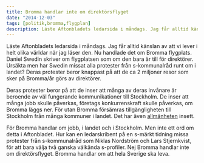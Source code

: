 ```yaml
---
title: Bromma handlar inte om direktörsflyget
date: "2014-12-03"
tags: [politik,bromma,flygplan]
description: Läste Aftonbladets ledarsida i måndags. Jag får alltid känslan av att vi lever i helt olika världar när jag läser den. Nu handlade det om Bromma flygplats. Daniel Swedin skriver om flygplatsen som om den bara är till för direktörer.
---
```

Läste Aftonbladets ledarsida i måndags. Jag får alltid känslan av att vi lever i helt olika världar när jag läser den. Nu handlade det om Bromma flygplats. Daniel Swedin skriver om flygplatsen som om den bara är till för direktörer. Ursäkta men har Swedin missat alla protester från s-kommunalråd runt om i landet? Deras protester beror knappast på att de ca 2 miljoner resor som sker på Bromma/år görs av direktörer.

Deras protester beror på att de inser att många av deras invånare är beroende av väl fungerande kommunikationer till Stockholm. De inser att många jobb skulle påverkas, företags konkurrenskraft skulle påverkas, om Bromma läggs ner. För utan Bromma försämras tillgängligheten till Stockholm från många kommuner i landet. Det har även <a href="http://www.chamber.se/nyheter/brommastopp-vacker-folkstorm-i-sverige-2.htm" rel="nofollow">allmänheten</a> insett.

För Bromma handlar om jobb, i landet och i Stockholm. Men inte ett ord om detta i Aftonbladet. Hur kan en ledarskribent på en s-märkt tidning missa protester från s-kommunalråd som Niklas Nordström och Lars Stjernkvist, för att bara välja två ganska välkända s-profiler.
Nej Bromma handlar inte om direktörsflyget. Bromma handlar om att hela Sverige ska leva.
